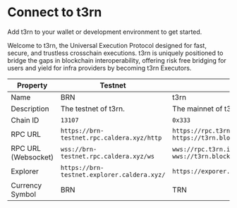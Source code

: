 # Connect to t3rn

Add t3rn to your wallet or development environment to get started.

Welcome to t3rn, the Universal Execution Protocol designed for fast, secure, and trustless crosschain executions. t3rn is uniquely positioned to bridge the gaps in blockchain interoperability, offering risk free bridging for users and yield for infra providers by becoming t3rn Executors.

<table>
   <thead>
      <tr>
         <th>Property</th>
         <th>Testnet</th>
         <th>Mainnet</th>
      </tr>
   </thead>
   <tbody>
      <tr>
         <td>Name</td>
         <td>BRN</td>
         <td>t3rn</td>
      </tr>
      <tr>
         <td>Description</td>
         <td>The testnet of t3rn.</td>
         <td>The mainnet of t3rn.</td>
      </tr>
      <tr>
         <td>Chain ID</td>
         <td>
            <code>13107</code>
         </td>
         <td>
            <code>0x333</code>
         </td>
      </tr>
      <tr>
         <td>RPC URL</td>
         <td>
            <code>https://brn-testnet.rpc.caldera.xyz/http</code>
         </td>
         <td>
            <code>https://rpc.t3rn.io, https://t3rn.blockpi.network/rpc/v1/public</code>
         </td>
      </tr>
      <tr>
         <td>RPC URL (Websocket)</td>
         <td>
            <code>wss://brn-testnet.rpc.caldera.xyz/ws</code>
         </td>
         <td>
            <code>wws://rpc.t3rn.io, wws://t3rn.blockpi.network/rpc/v1/public</code>
         </td>
      </tr>
      <tr>
         <td>Explorer</td>
         <td>
            <code>https://brn-testnet.explorer.caldera.xyz/</code>
         </td>
         <td>
            <code>https://exporer.t3rn.io/</code>
         </td>
      </tr>
      <tr>
         <td>Currency Symbol</td>
         <td>BRN</td>
         <td>TRN</td>
      </tr>
   </tbody>
</table>
